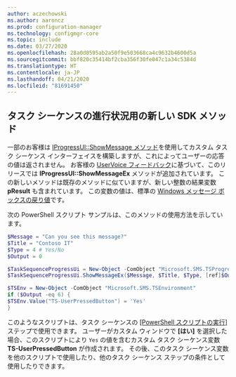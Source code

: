 ```yaml
---
author: aczechowski
ms.author: aaroncz
ms.prod: configuration-manager
ms.technology: configmgr-core
ms.topic: include
ms.date: 03/27/2020
ms.openlocfilehash: 28a0d0595ab2a50f9e503668ca4c9632b4600d5a
ms.sourcegitcommit: bbf820c35414bf2cba356f30fe047c1a34c5384d
ms.translationtype: HT
ms.contentlocale: ja-JP
ms.lasthandoff: 04/21/2020
ms.locfileid: "81691450"
---
```

## <a name="new-sdk-method-for-task-sequence-progress"></a><a name="bkmk_tsapi"></a> タスク シーケンスの進行状況用の新しい SDK メソッド

<!--6448458-->

一部のお客様は [IProgressUI::ShowMessage メソッド](../../../../../develop/reference/core/clients/client-classes/iprogressui--showmessage-method.md)を使用してカスタム タスク シーケンス インターフェイスを構築しますが、これによってユーザーの応答の値は返されません。 お客様の [UserVoice フィードバック](https://configurationmanager.uservoice.com/forums/300492-ideas/suggestions/37304425-tsprogressui-showmessage-enable-output)に基づいて、このリリースでは **IProgressUI::ShowMessageEx** メソッドが追加されています。 この新しいメソッドは既存のメソッドに似ていますが、新しい整数の結果変数 **pResult** も含まれています。 この変数の値は、標準の [Windows メッセージ ボックスの戻り値](https://docs.microsoft.com/windows/win32/api/winuser/nf-winuser-messagebox#return-value)です。

次の PowerShell スクリプト サンプルは、このメソッドの使用方法を示しています。

```PowerShell
$Message = "Can you see this message?"
$Title = "Contoso IT"
$Type = 4 # Yes/No
$Output = 0

$TaskSequenceProgressUi = New-Object -ComObject "Microsoft.SMS.TSProgressUI"
$TaskSequenceProgressUi.ShowMessageEx($Message, $Title, $Type, [ref]$Output)

$TSEnv = New-Object -ComObject "Microsoft.SMS.TSEnvironment"
if ($Output -eq 6) {
$TSEnv.Value("TS-UserPressedButton") = 'Yes'
}
```

このようなスクリプトは、タスク シーケンスの [[PowerShell スクリプトの実行]](../../../../../osd/understand/task-sequence-steps.md#BKMK_RunPowerShellScript) ステップで使用できます。 ユーザーがカスタム ウィンドウで **[はい]** を選択した場合、このスクリプトにより `Yes` の値を含むカスタム タスク シーケンス変数 **TS-UserPressedButton** が作成されます。 その後、このタスク シーケンス変数を他のスクリプトで使用したり、他のタスク シーケンス ステップの条件として使用したりできます。
